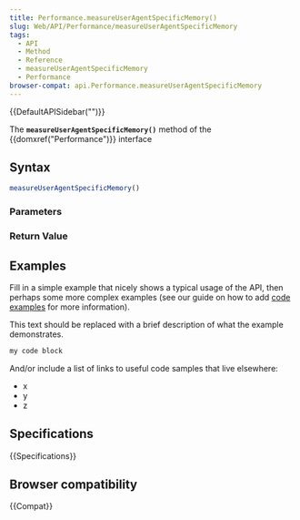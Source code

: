 ```yaml
---
title: Performance.measureUserAgentSpecificMemory()
slug: Web/API/Performance/measureUserAgentSpecificMemory
tags:
  - API
  - Method
  - Reference
  - measureUserAgentSpecificMemory
  - Performance
browser-compat: api.Performance.measureUserAgentSpecificMemory
---
```

{{DefaultAPISidebar("")}}

The **`measureUserAgentSpecificMemory()`** method of the {{domxref("Performance")}} interface 

## Syntax

```js
measureUserAgentSpecificMemory()
```

### Parameters



### Return Value



## Examples

Fill in a simple example that nicely shows a typical usage of the API, then perhaps some more complex examples (see our guide on how to add [code examples](/en-US/docs/MDN/Contribute/Structures/Code_examples) for more information).

This text should be replaced with a brief description of what the example demonstrates.

```js
my code block
```

And/or include a list of links to useful code samples that live elsewhere:

*   x
*   y
*   z

## Specifications

{{Specifications}}

## Browser compatibility

{{Compat}}

